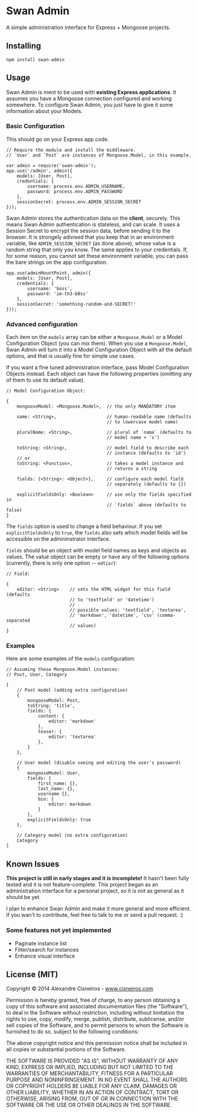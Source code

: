 # Swan Admin

A simple administration interface for Express + Mongoose projects.

## Installing

    npm install swan-admin

## Usage

Swan Admin is ment to be used with **existing Express applications**. It assumes you have a Mongoose connection configured and working somewhere. To configure Swan Admin, you just have to give it some information about your Models.

### Basic Configuration

This should go on your Express app code.

    // Require the module and install the middleware.
    // `User` and `Post` are instances of Mongoose.Model, in this example.

    var admin = require('swan-admin');
    app.use('/admin', admin({
        models: [User, Post],
        credentials: {
            username: process.env.ADMIN_USERNAME,
            password: process.env.ADMIN_PASSWORD
        },
        sessionSecret: process.env.ADMIN_SESSION_SECRET
    }));

Swan Admin stores the authentication data on the **client**, securely. This means Swan Admin authentication is stateless, and can scale. It uses a Session Secret to encrypt the session data, before sending it to the browser. It is strongely adivised that you keep that in an environment variable, like `ADMIN_SESSION_SECRET` (as done above), whose value is a random string that only you know. The same applies to your credentials. If, for some reason, you cannot set these environment variable, you can pass the bare strings on the app configuration.

    app.use(adminMountPoint, admin({
        models: [User, Post],
        credentials: {
            username: 'boss',
            password: 'im-th3-b0ss'
        },
        sessionSecret: 'something-random-and-SECRET!'
    }));

### Advanced configuration

Each item on the `models` array can be either a `Mongoose.Model` or a Model Configuration Object (you can mix them). When you use a `Mongoose.Model`, Swan Admin will turn it into a Model Configuration Object with all the default options, and that is usually fine for simple use cases.

If you want a fine tuned administration interface, pass Model Configuration Objects instead. Each object can have the following properties (omitting any of them to use its default value).
    
    // Model Configuration Object:

    {
        mongooseModel: <Mongoose.Model>,  // the only MANDATORY item

        name: <String>,                   // human-readable name (defaults
                                          // to lowercase model name)

        pluralName: <String>,             // plural of `name` (defaults to
                                          // model name + 's')

        toString: <String>,               // model field to describe each
                                          // instance (defaults to 'id')
        // or
        toString: <Function>,             // takes a model instance and
                                          // returns a string

        fields: {<String>: <Object>},     // configure each model field
                                          // separately (defaults to {})

        explicitFieldsOnly: <Boolean>     // use only the fields specified in
                                          // `fields` above (defaults to false)
    }

The `fields` option is used to change a field behaviour. If you set `explicitFieldsOnly` to `true`, the `fields` also sets which model fields will be accessible on the admininstrator interface.

`fields` should be an object with model field names as keys and objects as values. The value object can be empty or have any of the following options (currently, there is only one option -- `edtior`):

    // Field:

    {
        editor: <String>    // sets the HTML widget for this field (defaults
                            // to 'textfield' or 'datetime')
                            // 
                            // possible values: 'textfield', 'textarea',
                            // 'markdown', 'datetime', 'csv' (comma-separated
                            // values)
    }

### Examples

Here are some examples of the `models` configuration:

    // Assuming these Mongoose.Model instances:
    // Post, User, Category

    [
        // Post model (adding extra configuration)
        {
            mongooseModel: Post,
            toString: 'title',
            fields: {
                content: {
                    editor: 'markdown'
                },
                teaser: {
                    editor: 'textarea'
                },
            }
        },

        // User model (disable seeing and editing the user's password)
        {
            mongooseModel: User,
            fields: {
                first_name: {},
                last_name: {},
                username {},
                bio: {
                    editor: markdown
                }
            },
            explicitFieldsOnly: true
        },

        // Category model (no extra configuration)
        Category
    ]


## Known Issues

**This project is still in early stages and it is incomplete!** It hasn't been fully tested and it is not feature-complete. This project began as an administration interface for a personal project, so it is not as general as it should be yet.

I plan to enhance Swan Admin and make it more general and more efficient. If you wan't to contribute, feel free to talk to me or send a pull request. :)

### Some features not yet implemented

* Paginate instance list
* Filter/search for instances
* Enhance visual interface

## License (MIT)
Copyright © 2014 Alexandre Cisneiros - www.cisneiros.com

Permission is hereby granted, free of charge, to any person obtaining a copy
of this software and associated documentation files (the "Software"), to deal
in the Software without restriction, including without limitation the rights
to use, copy, modify, merge, publish, distribute, sublicense, and/or sell
copies of the Software, and to permit persons to whom the Software is
furnished to do so, subject to the following conditions:

The above copyright notice and this permission notice shall be included in
all copies or substantial portions of the Software.

THE SOFTWARE IS PROVIDED "AS IS", WITHOUT WARRANTY OF ANY KIND, EXPRESS OR
IMPLIED, INCLUDING BUT NOT LIMITED TO THE WARRANTIES OF MERCHANTABILITY,
FITNESS FOR A PARTICULAR PURPOSE AND NONINFRINGEMENT. IN NO EVENT SHALL THE
AUTHORS OR COPYRIGHT HOLDERS BE LIABLE FOR ANY CLAIM, DAMAGES OR OTHER
LIABILITY, WHETHER IN AN ACTION OF CONTRACT, TORT OR OTHERWISE, ARISING FROM,
OUT OF OR IN CONNECTION WITH THE SOFTWARE OR THE USE OR OTHER DEALINGS IN
THE SOFTWARE.